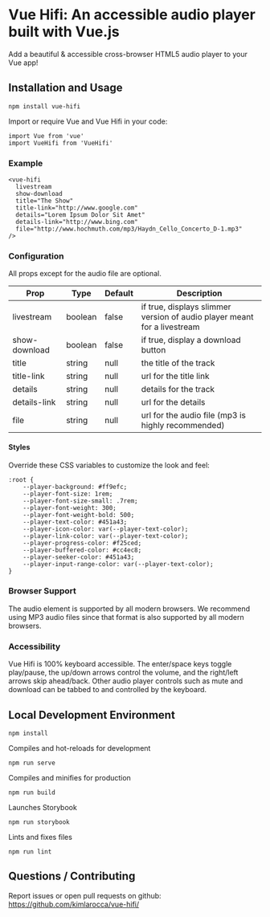 # Vue Hifi: An accessible audio player built with Vue.js

Add a beautiful & accessible cross-browser HTML5 audio player to your Vue app!

## Installation and Usage

```
npm install vue-hifi
```

Import or require Vue and Vue Hifi in your code:

```
import Vue from 'vue'
import VueHifi from 'VueHifi'
```

### Example

``` 
<vue-hifi
  livestream
  show-download
  title="The Show"
  title-link="http://www.google.com"
  details="Lorem Ipsum Dolor Sit Amet"
  details-link="http://www.bing.com"
  file="http://www.hochmuth.com/mp3/Haydn_Cello_Concerto_D-1.mp3"
/>
```

### Configuration

All props except for the audio file are optional.

Prop | Type | Default | Description
--- | --- | --- | ---
livestream | boolean | false | if true, displays slimmer version of audio player meant for a livestream
show-download | boolean | false | if true, display a download button
title | string | null | the title of the track
title-link | string | null | url for the title link
details | string | null | details for the track
details-link | string | null | url for the details
file | string | null | url for the audio file (mp3 is highly recommended)

#### Styles

Override these CSS variables to customize the look and feel:

``` 
:root {
    --player-background: #ff9efc;
    --player-font-size: 1rem;
    --player-font-size-small: .7rem;
    --player-font-weight: 300;
    --player-font-weight-bold: 500;
    --player-text-color: #451a43;
    --player-icon-color: var(--player-text-color);
    --player-link-color: var(--player-text-color);
    --player-progress-color: #f25ced;
    --player-buffered-color: #cc4ec8;
    --player-seeker-color: #451a43;
    --player-input-range-color: var(--player-text-color);
}
``` 

### Browser Support

The audio element is supported by all modern browsers. We recommend using MP3 audio files since that format is also supported by all modern browsers.

### Accessibility

Vue Hifi is 100% keyboard accessible. The enter/space keys toggle play/pause, the up/down arrows control the volume, and the right/left arrows skip ahead/back. Other audio player controls such as mute and download can be tabbed to and controlled by the keyboard.

## Local Development Environment

```
npm install
```

Compiles and hot-reloads for development
```
npm run serve
```

Compiles and minifies for production
```
npm run build
```

Launches Storybook
```
npm run storybook
```

Lints and fixes files
```
npm run lint
```

## Questions / Contributing

Report issues or open pull requests on github: https://github.com/kimlarocca/vue-hifi/
